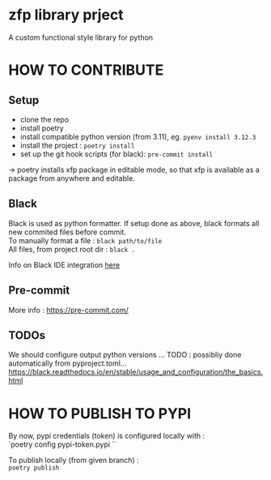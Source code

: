 # zfp library prject

A custom functional style library for python

# HOW TO CONTRIBUTE

## Setup
- clone the repo
- install poetry
- install compatible python version (from 3.11), eg. `pyenv install 3.12.3`
- install the project : `poetry install`
- set up the git hook scripts (for black): `pre-commit install` 

-> poetry installs xfp package in editable mode, so that xfp is available as a package from anywhere and editable.  

## Black
Black is used as python formatter. If setup done as above, black formats all new commited files before commit.  
To manually format a file : `black path/to/file`  
All files, from project root dir : `black .`  

Info on Black IDE integration [here](https://black.readthedocs.io/en/stable/integrations/editors.html)

## Pre-commit
More info : https://pre-commit.com/

## TODOs
We should configure output python versions ...
TODO : possibliy done automatically from pyproject.toml...  
https://black.readthedocs.io/en/stable/usage_and_configuration/the_basics.html  

# HOW TO PUBLISH TO PYPI

By now, pypi credentials (token) is configured locally with :  
`poetry config pypi-token.pypi <token>``

To publish locally (from given branch) :  
`poetry publish`
